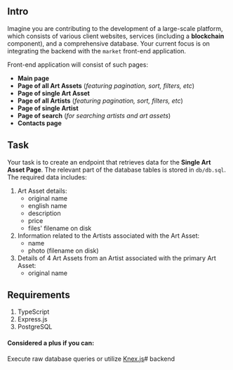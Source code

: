 ## Intro
Imagine you are contributing to the development of a large-scale platform, which consists of various client websites, services (including a **blockchain** component), and a comprehensive database. Your current focus is on integrating the backend with the `market` front-end application.

Front-end application will consist of such pages:
- **Main page**
- **Page of all Art Assets** (_featuring pagination, sort, filters, etc_)
- **Page of single Art Asset**
- **Page of all Artists** (_featuring pagination, sort, filters, etc_)
- **Page of single Artist**
- **Page of search** (_for searching artists and art assets_)
- **Contacts page**

## Task
Your task is to create an endpoint that retrieves data for the **Single Art Asset Page**. The relevant part of the database tables is stored in `db/db.sql`. The required data includes:
1. Art Asset details:
    - original name
    - english name
    - description
    - price
    - files' filename on disk
2. Information related to the Artists associated with the Art Asset:
    - name
    - photo (filename on disk)
3. Details of 4 Art Assets from an Artist associated with the primary Art Asset:
    - original name

## Requirements
1. TypeScript
2. Express.js
3. PostgreSQL

#### Considered a plus if you can:
Execute raw database queries or utilize [Knex.js](https://knexjs.org/)# backend
